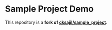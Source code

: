 # Sample Project Demo

This repository is a **fork of [cksajil/sample_project](https://github.com/cksajil/sample_project)**. 
